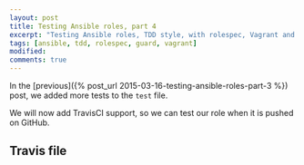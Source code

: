 ```yaml
---
layout: post
title: Testing Ansible roles, part 4
excerpt: "Testing Ansible roles, TDD style, with rolespec, Vagrant and Guard"
tags: [ansible, tdd, rolespec, guard, vagrant]
modified: 
comments: true
---
```


In the [previous]({% post_url 2015-03-16-testing-ansible-roles-part-3 %}) post, we added more tests to the `test` file.

We will now add TravisCI support, so we can test our role when it is pushed on GitHub.

## Travis file

